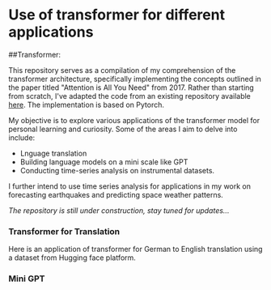 # Use of transformer for different applications

##Transformer:

This repository serves as a compilation of my comprehension of the transformer architecture, specifically implementing the concepts outlined in the paper titled "Attention is All You Need" from 2017. Rather than starting from scratch, I've adapted the code from an existing repository available [here](https://github.com/hkproj/pytorch-transformer). The implementation is based on Pytorch.

My objective is to explore various applications of the transformer model for personal learning and curiosity. Some of the areas I aim to delve into include:

* Lnguage translation
* Building language models on a mini scale like GPT
* Conducting time-series analysis on instrumental datasets. 

I further intend to use time series analysis for applications in my work on forecasting earthquakes and predicting space weather patterns.

*The repository is still under construction, stay tuned for updates...*

### Transformer for Translation

Here is an application of transformer for German to English translation using a dataset from Hugging face platform.

### Mini GPT

